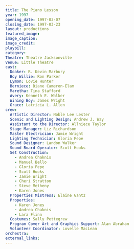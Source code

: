 ```yaml
---
title: The Piano Lesson
year: 1997
opening_date: 1997-03-07
closing_date: 1997-03-23
layout: productions
featured_image: 
image_caption:
image_credit:
playbill: 
category: 
Theatre: Theatre Jacksonville
Venue: Little Theatre
cast:
  Doaker: R. Kevin Marbury
  Boy Willie: Ron Parker
  Lymon: Lovie Hunter
  Berniece: Diane Cameron-Elam
  Maretha: Tina Stafford
  Avery: Kenneth E. Walker
  Wining Boy: James Wright
  Grace: Latricia L. Allen
crew:
  Artistic Director: Noble Lee Lester
  Scenic and Lighting Design: Andrew J. Way
  Assistant to the Director: Allniece Taylor
  Stage Manager: Liz Richardson
  Master Electrician: Jamie Wright
  Lighting Technician: Gloria Pepe
  Sound Designer: Landon Walker
  Sound Board Operator: Scott Hooks
  Set Construction: 
    - Andrea Chaknis
    - Manuel Bello
    - Gloria Pepe
    - Scott Hooks
    - Jamie Wright
    - Cheri Stratton
    - Steve Metheny
    - Karen Jones
  Properties Mistress: Elaine Gantz
  Properties: 
    - Karen Jones
    - Andrea Chaknis
    - Lara Flinn
  Costumes: Sally Pettegrew
  Program Cover Art and Graphics Support: Alan Abraham
  Volunteer Coordinator: Lovelle MacLean
orchestra:
external_links:
---
```

